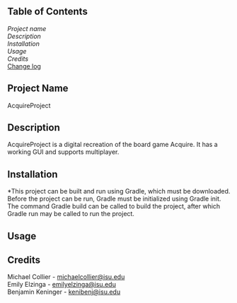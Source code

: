 ## Table of Contents
*Project name*\
*Description*\
*Installation*\
*Usage*\
*Credits*\
[Change log](CHANGELOG.md)
## Project Name
AcquireProject
## Description
AcquireProject is a digital recreation of the board game Acquire. It has a working GUI and supports multiplayer.
## Installation
*This project can be built and run using Gradle, which must be downloaded. Before the project can be run, Gradle must be initialized using Gradle init.
The command Gradle build can be called to build the project, after which Gradle run may be called to run the project.
## Usage

## Credits
Michael Collier - michaelcollier@isu.edu\
Emily Elzinga - emilyelzinga@isu.edu\
Benjamin Keninger - kenibenj@isu.edu
